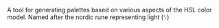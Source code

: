 A tool for generating palettes based on various aspects of the HSL color model. Named after the nordic rune representing light (ᛊ)
